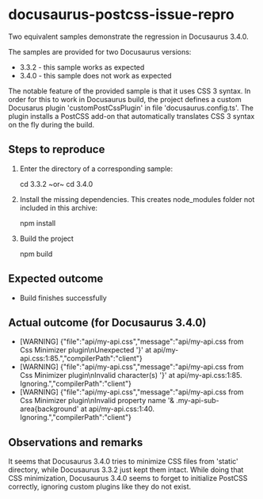 # docusaurus-postcss-issue-repro

Two equivalent samples demonstrate the regression in Docusaurus 3.4.0.

The samples are provided for two Docusaurus versions:

  - 3.3.2 - this sample works as expected
  - 3.4.0 - this sample does not work as expected

The notable feature of the provided sample is that it uses CSS 3 syntax.
In order for this to work in Docusaurus build, the project defines a custom
Docusarus plugin 'customPostCssPlugin' in file 'docusaurus.config.ts'. The
plugin installs a PostCSS add-on that automatically translates CSS 3 syntax on
the fly during the build.


## Steps to reproduce

  1. Enter the directory of a corresponding sample:
       
       cd 3.3.2 ~or~
       cd 3.4.0 

  2. Install the missing dependencies. This creates node_modules folder not
     included in this archive:

       npm install

  3. Build the project

       npm build


## Expected outcome

  - Build finishes successfully


## Actual outcome (for Docusaurus 3.4.0)

  - [WARNING] {"file":"api/my-api.css","message":"api/my-api.css from Css Minimizer plugin\nUnexpected '}' at api/my-api.css:1:85.","compilerPath":"client"}
  - [WARNING] {"file":"api/my-api.css","message":"api/my-api.css from Css Minimizer plugin\nInvalid character(s) '}' at api/my-api.css:1:85. Ignoring.","compilerPath":"client"}
  - [WARNING] {"file":"api/my-api.css","message":"api/my-api.css from Css Minimizer plugin\nInvalid property name '& .my-api-sub-area{background' at api/my-api.css:1:40. Ignoring.","compilerPath":"client"}


## Observations and remarks

It seems that Docusaurus 3.4.0 tries to minimize CSS files from 'static' directory,
while Docusaurus 3.3.2 just kept them intact. While doing that CSS minimization,
Docusaurus 3.4.0 seems to forget to initialize PostCSS correctly, ignoring custom
plugins like they do not exist.
